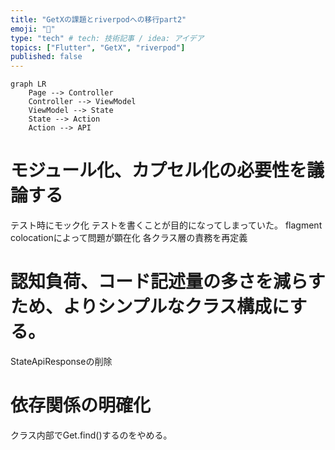 ```yaml
---
title: "GetXの課題とriverpodへの移行part2"
emoji: "🚀"
type: "tech" # tech: 技術記事 / idea: アイデア
topics: ["Flutter", "GetX", "riverpod"]
published: false
---
```


```mermaid
graph LR
    Page --> Controller
    Controller --> ViewModel
    ViewModel --> State
    State --> Action
    Action --> API
```

# モジュール化、カプセル化の必要性を議論する

テスト時にモック化
テストを書くことが目的になってしまっていた。
flagment colocationによって問題が顕在化
各クラス層の責務を再定義

# 認知負荷、コード記述量の多さを減らすため、よりシンプルなクラス構成にする。
StateApiResponseの削除

# 依存関係の明確化
クラス内部でGet.find()するのをやめる。
